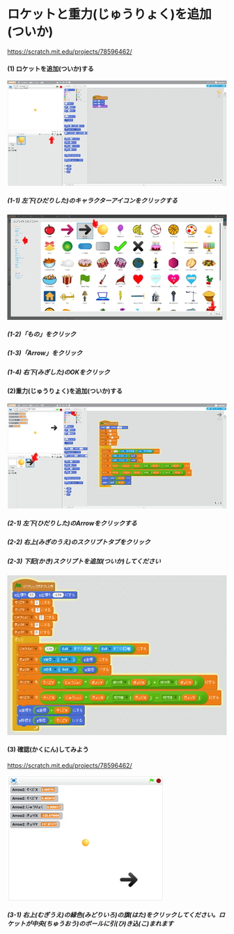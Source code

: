 # ロケットと重力(じゅうりょく)を追加(ついか)
https://scratch.mit.edu/projects/78596462/


#### (1) ロケットを追加(ついか)する
![](f2_001a.png)
##### (1-1) 左下(ひだりした)のキャラクターアイコンをクリックする
![](f2_002a.png)
##### (1-2)「もの」をクリック
##### (1-3)「Arrow」をクリック
##### (1-4) 右下(みぎした)のOKをクリック

#### (2)重力(じゅうりょく)を追加(ついか)する
![](f2_003a.png)
##### (2-1) 左下(ひだりした)のArrowをクリックする
##### (2-2) 右上(みぎのうえ)のスクリプトタブをクリック
##### (2-3) 下記(かき)スクリプトを追加(ついか)してください
![](f2_004a.png)


#### (3) 確認(かくにん)してみよう
https://scratch.mit.edu/projects/78596462/

![](gravity_scratch_001.png)

##### (3-1) 右上(むぎうえ)の緑色(みどりいろ)の旗(はた)をクリックしてください。ロケットが中央(ちゅうおう)のボールに引(ひ)き込(こ)まれます


